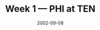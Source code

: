 ---
layout: game
title: Week 1 — PHI at TEN
season: 2002
game_id: 2002_01_PHI_TEN
week: 1
date: 2002-09-08
home_team: TEN
away_team: PHI
final_home: 
final_away: 
pbp_url: /assets/data/pbp/2002/2002_01_PHI_TEN.csv.gz
---